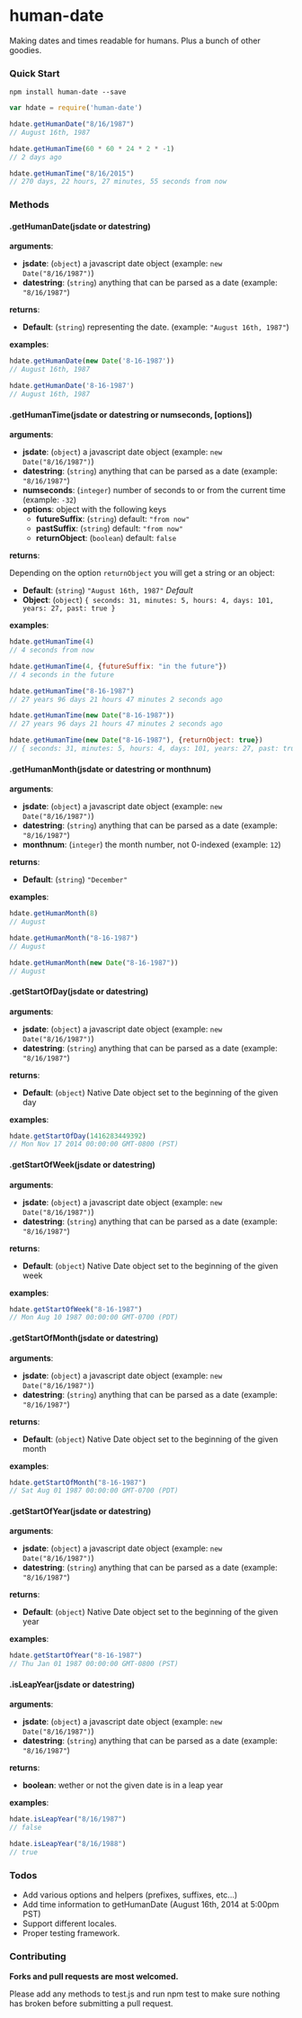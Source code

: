 # human-date

Making dates and times readable for humans. Plus a bunch of other goodies.

### Quick Start

```shell
npm install human-date --save
```

```js
var hdate = require('human-date')

hdate.getHumanDate("8/16/1987")
// August 16th, 1987

hdate.getHumanTime(60 * 60 * 24 * 2 * -1)
// 2 days ago

hdate.getHumanTime("8/16/2015")
// 270 days, 22 hours, 27 minutes, 55 seconds from now
```

### Methods

#### .getHumanDate(jsdate or datestring)

__arguments__: 

- __jsdate__: (`object`) a javascript date object (example: `new Date("8/16/1987")`)
- __datestring__: (`string`) anything that can be parsed as a date (example: `"8/16/1987"`) 

__returns__: 

- __Default__: (`string`) representing the date. (example: `"August 16th, 1987"`)

__examples__:

```js
hdate.getHumanDate(new Date('8-16-1987'))
// August 16th, 1987

hdate.getHumanDate('8-16-1987')
// August 16th, 1987
```

#### .getHumanTime(jsdate or datestring or numseconds, [options])

__arguments__: 

- __jsdate__: (`object`) a javascript date object (example: `new Date("8/16/1987")`)
- __datestring__: (`string`) anything that can be parsed as a date (example: `"8/16/1987"`) 
- __numseconds__: (`integer`) number of seconds to or from the current time (example: `-32`)
- __options__: object with the following keys
    - __futureSuffix__: (`string`) default: `"from now"`
    - __pastSuffix__: (`string`) default: `"from now"`
    - __returnObject__: (`boolean`) default: `false`

__returns__: 

Depending on the option `returnObject` you will get a string or an object:

- __Default__: (`string`) `"August 16th, 1987"` _Default_
- __Object__: (`object`) `{ seconds: 31, minutes: 5, hours: 4, days: 101, years: 27, past: true }`

__examples__:

```js
hdate.getHumanTime(4)
// 4 seconds from now

hdate.getHumanTime(4, {futureSuffix: "in the future"})
// 4 seconds in the future

hdate.getHumanTime("8-16-1987")
// 27 years 96 days 21 hours 47 minutes 2 seconds ago

hdate.getHumanTime(new Date("8-16-1987"))
// 27 years 96 days 21 hours 47 minutes 2 seconds ago

hdate.getHumanTime(new Date("8-16-1987"), {returnObject: true})
// { seconds: 31, minutes: 5, hours: 4, days: 101, years: 27, past: true }
```

#### .getHumanMonth(jsdate or datestring or monthnum)

__arguments__: 

- __jsdate__: (`object`) a javascript date object (example: `new Date("8/16/1987")`)
- __datestring__: (`string`) anything that can be parsed as a date (example: `"8/16/1987"`) 
- __monthnum__: (`integer`) the month number, not 0-indexed (example: `12`)

__returns__: 

- __Default__: (`string`) `"December"`

__examples__:

```js
hdate.getHumanMonth(8)
// August

hdate.getHumanMonth("8-16-1987")
// August

hdate.getHumanMonth(new Date("8-16-1987"))
// August
```

#### .getStartOfDay(jsdate or datestring)

__arguments__: 

- __jsdate__: (`object`) a javascript date object (example: `new Date("8/16/1987")`)
- __datestring__: (`string`) anything that can be parsed as a date (example: `"8/16/1987"`) 

__returns__: 

- __Default__: (`object`) Native Date object set to the beginning of the given day

__examples__:

```js
hdate.getStartOfDay(1416283449392)
// Mon Nov 17 2014 00:00:00 GMT-0800 (PST)
```

#### .getStartOfWeek(jsdate or datestring)

__arguments__: 

- __jsdate__: (`object`) a javascript date object (example: `new Date("8/16/1987")`)
- __datestring__: (`string`) anything that can be parsed as a date (example: `"8/16/1987"`) 

__returns__: 

- __Default__: (`object`) Native Date object set to the beginning of the given week

__examples__:

```js
hdate.getStartOfWeek("8-16-1987")
// Mon Aug 10 1987 00:00:00 GMT-0700 (PDT)
```

#### .getStartOfMonth(jsdate or datestring)

__arguments__: 

- __jsdate__: (`object`) a javascript date object (example: `new Date("8/16/1987")`)
- __datestring__: (`string`) anything that can be parsed as a date (example: `"8/16/1987"`) 

__returns__: 

- __Default__: (`object`) Native Date object set to the beginning of the given month

__examples__:

```js
hdate.getStartOfMonth("8-16-1987")
// Sat Aug 01 1987 00:00:00 GMT-0700 (PDT)
```

#### .getStartOfYear(jsdate or datestring)

__arguments__: 

- __jsdate__: (`object`) a javascript date object (example: `new Date("8/16/1987")`)
- __datestring__: (`string`) anything that can be parsed as a date (example: `"8/16/1987"`) 

__returns__: 

- __Default__: (`object`) Native Date object set to the beginning of the given year

__examples__:

```js
hdate.getStartOfYear("8-16-1987")
// Thu Jan 01 1987 00:00:00 GMT-0800 (PST)
```

#### .isLeapYear(jsdate or datestring)

__arguments__: 

- __jsdate__: (`object`) a javascript date object (example: `new Date("8/16/1987")`)
- __datestring__: (`string`) anything that can be parsed as a date (example: `"8/16/1987"`) 

__returns__: 

- __boolean__: wether or not the given date is in a leap year

__examples__:

```js
hdate.isLeapYear("8/16/1987")
// false

hdate.isLeapYear("8/16/1988")
// true
```

### Todos

- Add various options and helpers (prefixes, suffixes, etc...)
- Add time information to getHumanDate (August 16th, 2014 at 5:00pm PST)
- Support different locales.
- Proper testing framework.

### Contributing

__Forks and pull requests are most welcomed.__

Please add any methods to test.js and run npm test to make sure nothing has broken before submitting a pull request. 
